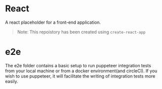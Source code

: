 # React

A react placeholder for a front-end application.

> Note: This repoistory has been created using `create-react-app`

# e2e

The e2e folder contains a basic setup to run puppeteer integration tests from your local machine or from a docker environment(and circleCI). If you wish to use puppeteer, it will facilitate the writing of integration tests more easily.
